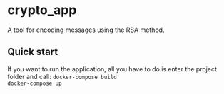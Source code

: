 # crypto_app
 A tool for encoding messages using the RSA method.
## Quick start
If you want to run the application, all you have to do is enter the project folder and call:
`docker-compose build`<br />
`docker-compose up`<br />
